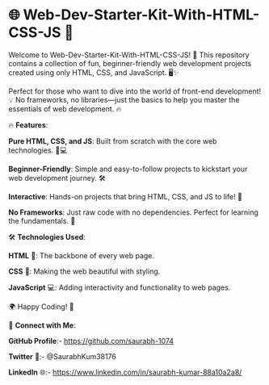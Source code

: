 # 🌐 Web-Dev-Starter-Kit-With-HTML-CSS-JS 🚀

Welcome to Web-Dev-Starter-Kit-With-HTML-CSS-JS! 🎉 This repository contains a collection of fun, beginner-friendly web development projects created using only HTML, CSS, and JavaScript. 🖥️✨  
  
Perfect for those who want to dive into the world of front-end development! 💡 No frameworks, no libraries—just the basics to help you master the essentials of web development. 🔥   
 
      
🔥 **Features**:       
               
**Pure HTML, CSS, and JS**: Built from scratch with the core web technologies. 🎨💻                   
                   
**Beginner-Friendly**: Simple and easy-to-follow projects to kickstart your web development journey. 🛠️                 
               
**Interactive**: Hands-on projects that bring HTML, CSS, and JS to life! 🚀           
         
**No Frameworks**: Just raw code with no dependencies. Perfect for learning the fundamentals. 📝     
  
🛠️ **Technologies Used**:   
   
**HTML** 📝: The backbone of every web page. 
 
**CSS** 🎨: Making the web beautiful with styling. 

**JavaScript** 💻: Adding interactivity and functionality to web pages.


🌍 Happy Coding! 🚀





🔗 **Connect with Me**:

**GitHub Profile**:- https://github.com/saurabh-1074

**Twitter** 🚀:- @SaurabhKum38176

**LinkedIn** 🌐:- https://www.linkedin.com/in/saurabh-kumar-88a10a2a8/

